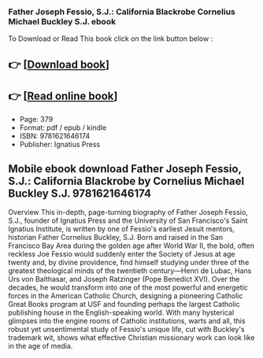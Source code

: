 ### Father Joseph Fessio, S.J.: California Blackrobe Cornelius Michael Buckley S.J. ebook

To Download or Read This book click on the link button below :

## 👉  [**[Download book](http://ebooksharez.info/download.php?group=book&from=github.com&id=720500&lnk=1081 "Download book")**]

## 👉  [**[Read online book](http://ebooksharez.info/download.php?group=book&from=github.com&id=720500&lnk=1081 "Read online book")**]


* Page: 379
* Format: pdf / epub / kindle
* ISBN: 9781621646174
* Publisher: Ignatius Press



## Mobile ebook download Father Joseph Fessio, S.J.: California Blackrobe  by Cornelius Michael Buckley S.J. 9781621646174


Overview
This in-depth, page-turning biography of Father Joseph Fessio, S.J., founder of Ignatius Press and the University of San Francisco&#039;s Saint Ignatius Institute, is written by one of Fessio&#039;s earliest Jesuit mentors, historian Father Cornelius Buckley, S.J. Born and raised in the San Francisco Bay Area during the golden age after World War II, the bold, often reckless Joe Fessio would suddenly enter the Society of Jesus at age twenty and, by divine providence, find himself studying under three of the greatest theological minds of the twentieth century—Henri de Lubac, Hans Urs von Balthasar, and Joseph Ratzinger (Pope Benedict XVI). Over the decades, he would transform into one of the most powerful and energetic forces in the American Catholic Church, designing a pioneering Catholic Great Books program at USF and founding perhaps the largest Catholic publishing house in the English-speaking world. With many hysterical glimpses into the engine rooms of Catholic institutions, warts and all, this robust yet unsentimental study of Fessio&#039;s unique life, cut with Buckley&#039;s trademark wit, shows what effective Christian missionary work can look like in the age of media.



